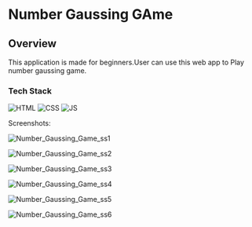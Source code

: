 
<h1>Number Gaussing GAme</h1>

<h2>Overview</h2>

<p>This application is made for beginners.User can use this web app to Play number gaussing game.</p>

<h3>Tech Stack</h3>

![HTML](https://img.shields.io/badge/html5%20-%23E34F26.svg?&style=for-the-badge&logo=html5&logoColor=white)
![CSS](https://img.shields.io/badge/css3%20-%231572B6.svg?&style=for-the-badge&logo=css3&logoColor=white)
![JS](https://img.shields.io/badge/javascript%20-%23323330.svg?&style=for-the-badge&logo=javascript&logoColor=%23F7DF1E)

Screenshots:


![Number_Gaussing_Game_ss1](https://github.com/TechnicalAmanjeet/WebDev-ProjectKart/blob/Number_gaussing/19.Number_gaussing_game/images/ss1.png?raw=true)


![Number_Gaussing_Game_ss2](https://github.com/TechnicalAmanjeet/WebDev-ProjectKart/blob/Number_gaussing/19.Number_gaussing_game/images/ss2.png?raw=true)


![Number_Gaussing_Game_ss3](https://github.com/TechnicalAmanjeet/WebDev-ProjectKart/blob/Number_gaussing/19.Number_gaussing_game/images/ss3.png?raw=true)


![Number_Gaussing_Game_ss4](https://github.com/TechnicalAmanjeet/WebDev-ProjectKart/blob/Number_gaussing/19.Number_gaussing_game/images/ss4.png?raw=true)


![Number_Gaussing_Game_ss5](https://github.com/TechnicalAmanjeet/WebDev-ProjectKart/blob/Number_gaussing/19.Number_gaussing_game/images/ss5.png?raw=true)


![Number_Gaussing_Game_ss6](https://github.com/TechnicalAmanjeet/WebDev-ProjectKart/blob/Number_gaussing/19.Number_gaussing_game/images/ss6.png?raw=true)




